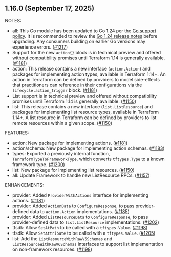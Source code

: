 ## 1.16.0 (September 17, 2025)

NOTES:

* all: This Go module has been updated to Go 1.24 per the [Go support policy](https://go.dev/doc/devel/release#policy). It is recommended to review the [Go 1.24 release notes](https://go.dev/doc/go1.24) before upgrading. Any consumers building on earlier Go versions may experience errors. ([#1217](https://github.com/hashicorp/terraform-plugin-framework/issues/1217))
* Support for the new `action{}` block is in technical preview and offered without compatibility promises until Terraform 1.14 is generally available. ([#1181](https://github.com/hashicorp/terraform-plugin-framework/issues/1181))
* action: This release contains a new interface (`action.Action`) and packages for implementing action types, available in Terraform 1.14+. An action in Terraform can be defined by providers to model side-effects that practitioners can reference in their configurations via the `lifecycle.action_trigger` block. ([#1181](https://github.com/hashicorp/terraform-plugin-framework/issues/1181))
* List support is in technical preview and offered without compatibility promises until Terraform 1.14 is generally available. ([#1150](https://github.com/hashicorp/terraform-plugin-framework/issues/1150))
* list: This release contains a new interface (`list.ListResource`) and packages for implementing list resource types, available in Terraform 1.14+. A list resource in Terraform can be defined by providers to list remote resources within a given scope. ([#1150](https://github.com/hashicorp/terraform-plugin-framework/issues/1150))

FEATURES:

* action: New package for implementing actions. ([#1181](https://github.com/hashicorp/terraform-plugin-framework/issues/1181))
* action/schema: New package for implementing action schemas. ([#1183](https://github.com/hashicorp/terraform-plugin-framework/issues/1183))
* types: Exported a previously internal function, `TerraformTypeToFrameworkType`, which converts `tftypes.Type` to a known framework type. ([#1200](https://github.com/hashicorp/terraform-plugin-framework/issues/1200))
* list: New package for implementing list resources. ([#1150](https://github.com/hashicorp/terraform-plugin-framework/issues/1150))
* all: Update Framework to handle new ListResource RPCs. ([#1157](https://github.com/hashicorp/terraform-plugin-framework/issues/1157))

ENHANCEMENTS:

* provider: Added `ProviderWithActions` interface for implementing actions. ([#1181](https://github.com/hashicorp/terraform-plugin-framework/issues/1181))
* provider: Added `ActionData` to `ConfigureResponse`, to pass provider-defined data to `action.Action` implementations. ([#1185](https://github.com/hashicorp/terraform-plugin-framework/issues/1185))
* provider: Added `ListResourceData` to `ConfigureResponse`, to pass provider-defined data to `list.ListResource` implementations. ([#1202](https://github.com/hashicorp/terraform-plugin-framework/issues/1202))
* tfsdk: Allow `SetAtPath` to be called with a `tftypes.Value`. ([#1198](https://github.com/hashicorp/terraform-plugin-framework/issues/1198))
* tfsdk: Allow `SetAttribute` to be called with a `tftypes.Value`. ([#1205](https://github.com/hashicorp/terraform-plugin-framework/issues/1205))
* list: Add the `ListResourceWithRawV5Schemas` and `ListResourceWithRawV6Schemas` interfaces to support list implementation on non-framework resources. ([#1198](https://github.com/hashicorp/terraform-plugin-framework/issues/1198))

